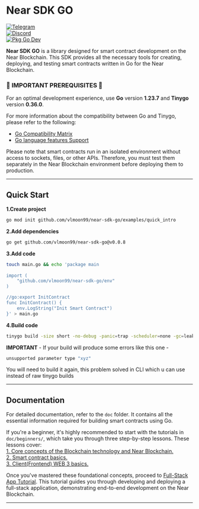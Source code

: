 # **Near SDK GO**  
[![Telegram](https://img.shields.io/badge/Telegram-join%20chat-blue.svg)](https://t.me/go_near_sdk)  
[![Discord](https://img.shields.io/badge/Discord-join%20chat-blue.svg)](https://discord.gg/UBUPuBm2)  
[![Pkg Go Dev](https://img.shields.io/badge/Pkg%20Go%20Dev-view%20docs-blue.svg)](https://pkg.go.dev/github.com/vlmoon99/near-sdk-go)  

**Near SDK GO** is a library designed for smart contract development on the Near Blockchain. This SDK provides all the necessary tools for creating, deploying, and testing smart contracts written in Go for the Near Blockchain.


### 🚨 **IMPORTANT PREREQUISITES** 🚨  

For an optimal development experience, use **Go** version **1.23.7** and **Tinygo** version **0.36.0**.  

For more information about the compatibility between Go and Tinygo, please refer to the following:  
- [Go Compatibility Matrix](https://tinygo.org/docs/reference/go-compat-matrix/)  
- [Go language features Support](https://tinygo.org/docs/reference/lang-support/)  

Please note that smart contracts run in an isolated environment without access to sockets, files, or other APIs. Therefore, you must test them separately in the Near Blockchain environment before deploying them to production.  

---

## **Quick Start**  
**1.Create project**
```bash
go mod init github.com/vlmoon99/near-sdk-go/examples/quick_intro
```
**2.Add dependencies**
```bash
go get github.com/vlmoon99/near-sdk-go@v0.0.8
```
**3.Add code**

```bash
touch main.go && echo 'package main
       
import (
    "github.com/vlmoon99/near-sdk-go/env"
)

//go:export InitContract
func InitContract() {
    env.LogString("Init Smart Contract")
}' > main.go
```

**4.Build code**
```bash
tinygo build -size short -no-debug -panic=trap -scheduler=none -gc=leaking -o main.wasm -target wasm-unknown ./ && ls -lh main.wasm
```
**IMPORTANT** - If your build will produce some errors like this one  -
```bash
unsupported parameter type "xyz" 
```
You will need to build it again, this problem solved in CLI which u can use instead of raw tinygo builds


---

## **Documentation**  
For detailed documentation, refer to the `doc` folder. It contains all the essential information required for building smart contracts using Go.  

If you're a beginner, it's highly recommended to start with the tutorials in `doc/beginners/`, which take you through three step-by-step lessons. These lessons cover:  
[1. Core concepts of the Blockchain technology and Near Blockchain.](doc/beginners/1.Blockchain.md)  
[2. Smart contract basics.](doc/beginners/2.SmartContract.md)  
[3. Client(Frontend) WEB 3 basics.](doc/beginners/3.Client(Frontend).md)  

Once you've mastered these foundational concepts, proceed to [Full-Stack App Tutorial](doc/Full-Stack_App_Tutorial.md). This tutorial guides you through developing and deploying a full-stack application, demonstrating end-to-end development on the Near Blockchain.

---
